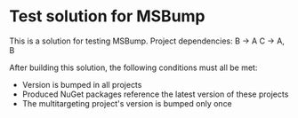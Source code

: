 # Test solution for MSBump

This is a solution for testing MSBump. Project dependencies:
B -> A
C -> A, B

After building this solution, the following conditions must all be met:
* Version is bumped in all projects
* Produced NuGet packages reference the latest version of these projects
* The multitargeting project's version is bumped only once
